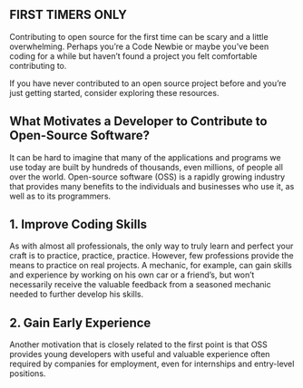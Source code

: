 ## FIRST TIMERS ONLY

Contributing to open source for the first time can be scary and a little overwhelming. Perhaps you’re a Code Newbie or maybe you’ve been coding for a while but haven’t found a project you felt comfortable contributing to.

If you have never contributed to an open source project before and you’re just getting started, consider exploring these resources.

## What Motivates a Developer to Contribute to Open-Source Software?

It can be hard to imagine that many of the applications and programs we use today are built by hundreds of thousands, even millions, of people all over the world. Open-source software (OSS) is a rapidly growing industry that provides many benefits to the individuals and businesses who use it, as well as to its programmers.

## 1. Improve Coding Skills

As with almost all professionals, the only way to truly learn and perfect your craft is to practice, practice, practice. However, few professions provide the means to practice on real projects. A mechanic, for example, can gain skills and experience by working on his own car or a friend’s, but won’t necessarily receive the valuable feedback from a seasoned mechanic needed to further develop his skills.

## 2. Gain Early Experience

Another motivation that is closely related to the first point is that OSS provides young developers with useful and valuable experience often required by companies for employment, even for internships and entry-level positions.

